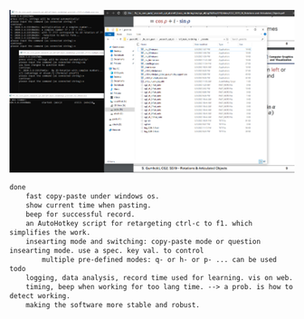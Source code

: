 

![sc](https://github.com/yzyTUD/FastNotingTool/blob/master/_v1.0.5_multiple%20exec.png)
    
    done
        fast copy-paste under windows os. 
        show current time when pasting.
        beep for successful record.
        an AutoHotkey script for retargeting ctrl-c to f1. which simplifies the work.
        insearting mode and switching: copy-paste mode or question insearting mode. use a spec. key val. to control
            multiple pre-defined modes: q- or h- or p- ... can be used 
    todo
        logging, data analysis, record time used for learning. vis on web.
        timing, beep when working for too lang time. --> a prob. is how to detect working.
        making the software more stable and robust.
        
